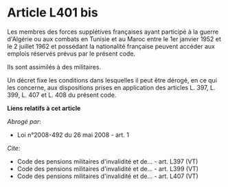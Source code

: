 # Article L401 bis

Les membres des forces supplétives françaises ayant participé à la guerre d'Algérie ou aux combats en Tunisie et au Maroc
entre le 1er janvier 1952 et le 2 juillet 1962 et possédant la nationalité française peuvent accéder aux emplois réservés
prévus par le présent code. 

Ils sont assimilés à des militaires. 

Un décret fixe les conditions dans lesquelles il peut être dérogé, en ce qui les concerne, aux dispositions prises en
application des articles L. 397, L. 399, L. 407 et L. 408 du présent code.

**Liens relatifs à cet article**

_Abrogé par_:

  - Loi n°2008-492 du 26 mai 2008 - art. 1

_Cite_:

  - Code des pensions militaires d'invalidité et de... - art. L397 (VT)
  - Code des pensions militaires d'invalidité et de... - art. L399 (VT)
  - Code des pensions militaires d'invalidité et de... - art. L407 (VT)
